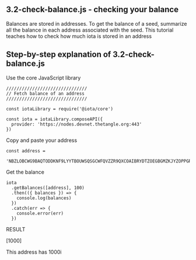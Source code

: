 ## 3.2-check-balance.js - checking your balance

Balances are stored in addresses.  To get the balance of a seed, summarize all the balance in each address associated with the seed.  This tutorial teaches how to check how much iota is stored in an address

## Step-by-step explanation of 3.2-check-balance.js

Use the core JavaScript library

```
///////////////////////////////
// Fetch balance of an address
///////////////////////////////

const iotaLibrary = require('@iota/core')

const iota = iotaLibrary.composeAPI({
  provider: 'https://nodes.devnet.thetangle.org:443'
})
```

Copy and paste your address

```
const address =
  'NBZLOBCWG9BAQTODDKNF9LYYTBOUWSQSGCWFQVZZR9QXCOAIBRYDTZOEGBGMZKJYZOPPGRGFFWTXUKUKW'
```

Get the balance

```
iota
  .getBalances([address], 100)
  .then(({ balances }) => {
    console.log(balances)
  })
  .catch(err => {
    console.error(err)
  })
```

RESULT

[1000]

This address has 1000i


